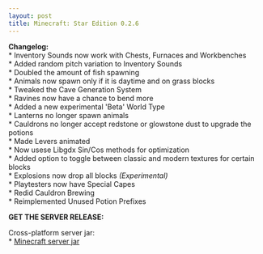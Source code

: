```yaml
---
layout: post
title: Minecraft: Star Edition 0.2.6
---
```


**Changelog:**<br>
\* Inventory Sounds now work with Chests, Furnaces and Workbenches<br>
\* Added random pitch variation to Inventory Sounds<br>
\* Doubled the amount of fish spawning<br>
\* Animals now spawn only if it is daytime and on grass blocks<br>
\* Tweaked the Cave Generation System<br>
\* Ravines now have a chance to bend more<br>
\* Added a new experimental 'Beta' World Type<br>
\* Lanterns no longer spawn animals<br>
\* Cauldrons no longer accept redstone or glowstone dust to upgrade the potions<br>
\* Made Levers animated<br>
\* Now usese Libgdx Sin/Cos methods for optimization<br>
\* Added option to toggle between classic and modern textures for certain blocks<br>
\* Explosions now drop all blocks <i>(Experimental)</i><br>
\* Playtesters now have Special Capes<br>
\* Redid Cauldron Brewing<br>
\* Reimplemented Unused Potion Prefixes<br>

**GET THE SERVER RELEASE:**<br>

Cross-platform server jar:<br>
\* [Minecraft server jar](SERVER:TODO)<br>